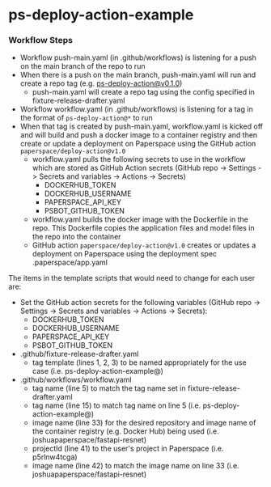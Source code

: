 # ps-deploy-action-example

### Workflow Steps ### 
- Workflow push-main.yaml (in .github/workflows) is listening for a push on the main branch of the repo to run
- When there is a push on the main branch, push-main.yaml will run and create a repo tag (e.g. ps-deploy-action@v0.1.0)
    - push-main.yaml will create a repo tag using the config specified in fixture-release-drafter.yaml 
- Workflow workflow.yaml (in .github/workflows) is listening for a tag in the format of `ps-deploy-action@*` to run
- When that tag is created by push-main.yaml, workflow.yaml is kicked off and will build and push a docker image to a container registry and then create or update a deployment on Paperspace using the GitHub action `paperspace/deploy-action@v1.0`
    - workflow.yaml pulls the following secrets to use in the workflow which are stored as GitHub Action secrets (GitHub repo -> Settings -> Secrets and variables -> Actions -> Secrets)
        - DOCKERHUB_TOKEN
        - DOCKERHUB_USERNAME
        - PAPERSPACE_API_KEY
        - PSBOT_GITHUB_TOKEN
    - workflow.yaml builds the docker image with the Dockerfile in the repo. This Dockerfile copies the application files and model files in the repo into the container
    - GitHub action `paperspace/deploy-action@v1.0` creates or updates a deployment on Paperspace using the deployment spec .paperspace/app.yaml


The items in the template scripts that would need to change for each user are:
- Set the GitHub action secrets for the following variables (GitHub repo -> Settings -> Secrets and variables -> Actions -> Secrets):
    - DOCKERHUB_TOKEN
    - DOCKERHUB_USERNAME
    - PAPERSPACE_API_KEY
    - PSBOT_GITHUB_TOKEN
- .github/fixture-release-drafter.yaml
    - tag template (lines 1, 2, 3) to be named appropriately for the use case (i.e. ps-deploy-action-example@) 
- .github/workflows/workflow.yaml
    - tag name (line 5) to match the tag name set in fixture-release-drafter.yaml
    - tag name (line 15) to match tag name on line 5 (i.e. ps-deploy-action-example@)
    - image name (line 33) for the desired repository and image name of the container registry (e.g. Docker Hub) being used (i.e. joshuapaperspace/fastapi-resnet)
    - projectId (line 41) to the user's project in Paperspace (i.e. p5rlnw4tcga)
    - image name (line 42) to match the image name on line 33 (i.e. joshuapaperspace/fastapi-resnet)
